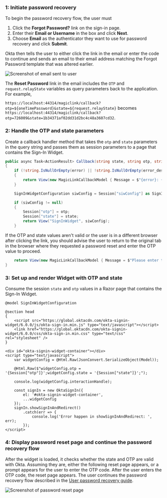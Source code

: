 ### 1: Initiate password recovery

To begin the password recovery flow, the user must

1. Click the **Forgot Password?** link on the sign-in page.
2. Enter their **Email or Username** in the box and click **Next**.
3. Choose **Email** as the authenticator they want to use for password recovery and click **Submit**.

Okta then tells the user to either click the link in the email or enter the code to continue and sends an email to their email address matching the Forgot Password template that was altered earlier.

<div class="common-image-format">

![Screenshot of email sent to user](/img/advanced-use-cases/custom-pwd-recovery-custom-email.png "Password Recovery Email")

</div>

The **Reset Password** link in the email includes the `OTP` and `request.relayState` variables as query parameters back to the application. For example,

`https://localhost:44314/magiclink/callback?otp=${oneTimePassword}&state=${request.relayState}` becomes `https://localhost:44314/magiclink/callback?otp=726009&state=1b34371af02dd31d2bc4c48a3607cd32`.

### 2: Handle the OTP and state parameters

Create a callback handler method that takes the `otp` and `state` parameters in the query string and passes them as session parameters to a page that contains the Sign-In Widget.

```csharp
public async Task<ActionResult> Callback(string state, string otp, string error = null, string error_description = null)
{
    if (!string.IsNullOrEmpty(error) || !string.IsNullOrEmpty(error_description))
    {
        return View(new MagicLinkCallbackModel { Message = $"{error}: {error_description}" });
    }

    SignInWidgetConfiguration siwConfig = Session["siwConfig"] as SignInWidgetConfiguration;

    if (siwConfig != null)
    {
        Session["otp"] = otp;
        Session["state"] = state;
        return View("SignInWidget", siwConfig);
    }
```

If the OTP and state values aren't valid or the user is in a different browser after clicking the link, you should advise the user to return to the original tab in the browser where they requested a password reset and enter the OTP value to proceed.

```csharp
    return View(new MagicLinkCallbackModel { Message = $"Please enter the OTP '{otp}' in the original browser tab to finish the flow." });
}
```

### 3: Set up and render Widget with OTP and state

Consume the session `state` and `otp` values  in a Razor page that contains the Sign-In Widget.

```razor
@model SignInWidgetConfiguration

@section head
{
    <script src="https://global.oktacdn.com/okta-signin-widget/6.0.0/js/okta-sign-in.min.js" type="text/javascript"></script>
    <link href="https://global.oktacdn.com/okta-signin-widget/6.0.0/css/okta-sign-in.min.css" type="text/css" rel="stylesheet" />
}

<div id="okta-signin-widget-container"></div>
<script type="text/javascript">
    var widgetConfig = @Html.Raw(JsonConvert.SerializeObject(Model));

    @Html.Raw($"widgetConfig.otp = '{Session["otp"]}';widgetConfig.state = '{Session["state"]}';");

    console.log(widgetConfig.interactionHandle);

    const signIn = new OktaSignIn({
        el: '#okta-signin-widget-container',
        ...widgetConfig
    });
    signIn.showSignInAndRedirect()
        .catch(err => {
            console.log('Error happen in showSignInAndRedirect: ', err);
        });
</script>
```

### 4: Display password reset page and continue the password recovery flow

After the widget is loaded, it checks whether the state and OTP are valid with Okta. Assuming they are, either the following reset page appears, or a prompt appears for the user to enter the OTP code. After the user enters the OTP code, the reset page appears. The user continues the password recovery flow described in the [User password recovery guide](/docs/guides/oie-embedded-sdk-use-case-pwd-recovery-mfa/aspnet/main/).

<div class="common-image-format bordered-image">

![Screenshot of password reset page](/img/advanced-use-cases/dotnet-custom-pwd-recovery-custom-siw-reset-pwd-page.png "Password Reset Page")

</div>
